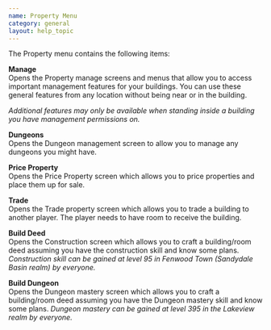 ```yaml
---
name: Property Menu
category: general
layout: help_topic
---
```

The Property menu contains the following items:

**Manage**  
Opens the Property manage screens and menus that allow you to access important management features for your buildings. You can use these general features from any location without being near or in the building.

_Additional features may only be available when standing inside a building you have management permissions on._

**Dungeons**  
Opens the Dungeon management screen to allow you to manage any dungeons you might have.

**Price Property**  
Opens the Price Property screen which allows you to price properties and place them up for sale.

**Trade**  
Opens the Trade property screen which allows you to trade a building to another player. The player needs to have room to receive the building.

**Build Deed**  
Opens the Construction screen which allows you to craft a building/room deed assuming you have the construction skill and know some plans. _Construction skill can be gained at level 95 in Fenwood Town (Sandydale Basin realm) by everyone._

**Build Dungeon**  
Opens the Dungeon mastery screen which allows you to craft a building/room deed assuming you have the Dungeon mastery skill and know some plans. _Dungeon mastery can be gained at level 395 in the Lakeview realm by everyone._